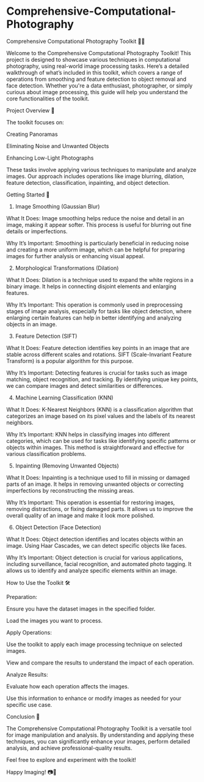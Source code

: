 # Comprehensive-Computational-Photography
Comprehensive Computational Photography Toolkit 📸✨

Welcome to the Comprehensive Computational Photography Toolkit! This project is designed to showcase various techniques in computational photography, using real-world image processing tasks. Here’s a detailed walkthrough of what’s included in this toolkit, which covers a range of operations from smoothing and feature detection to object removal and face detection. Whether you're a data enthusiast, photographer, or simply curious about image processing, this guide will help you understand the core functionalities of the toolkit.

Project Overview 🌟

The toolkit focuses on:

Creating Panoramas

Eliminating Noise and Unwanted Objects

Enhancing Low-Light Photographs

These tasks involve applying various techniques to manipulate and analyze images. Our approach includes operations like image blurring, dilation, feature detection, classification, inpainting, and object detection.

Getting Started 🚀

1. Image Smoothing (Gaussian Blur)

What It Does: Image smoothing helps reduce the noise and detail in an image, making it appear softer. This process is useful for blurring out fine details or imperfections.

Why It’s Important: Smoothing is particularly beneficial in reducing noise and creating a more uniform image, which can be helpful for preparing images for further analysis or enhancing visual appeal.

2. Morphological Transformations (Dilation)

What It Does: Dilation is a technique used to expand the white regions in a binary image. It helps in connecting disjoint elements and enlarging features.

Why It’s Important: This operation is commonly used in preprocessing stages of image analysis, especially for tasks like object detection, where enlarging certain features can help in better identifying and analyzing objects in an image.

3. Feature Detection (SIFT)

What It Does: Feature detection identifies key points in an image that are stable across different scales and rotations. SIFT (Scale-Invariant Feature Transform) is a popular algorithm for this purpose.

Why It’s Important: Detecting features is crucial for tasks such as image matching, object recognition, and tracking. By identifying unique key points, we can compare images and detect similarities or differences.

4. Machine Learning Classification (KNN)

What It Does: K-Nearest Neighbors (KNN) is a classification algorithm that categorizes an image based on its pixel values and the labels of its nearest neighbors.

Why It’s Important: KNN helps in classifying images into different categories, which can be used for tasks like identifying specific patterns or objects within images. This method is straightforward and effective for various classification problems.

5. Inpainting (Removing Unwanted Objects)

What It Does: Inpainting is a technique used to fill in missing or damaged parts of an image. It helps in removing unwanted objects or correcting imperfections by reconstructing the missing areas.

Why It’s Important: This operation is essential for restoring images, removing distractions, or fixing damaged parts. It allows us to improve the overall quality of an image and make it look more polished.

6. Object Detection (Face Detection)

What It Does: Object detection identifies and locates objects within an image. Using Haar Cascades, we can detect specific objects like faces.

Why It’s Important: Object detection is crucial for various applications, including surveillance, facial recognition, and automated photo tagging. It allows us to identify and analyze specific elements within an image.

How to Use the Toolkit 🛠️

Preparation:

Ensure you have the dataset images in the specified folder.

Load the images you want to process.

Apply Operations:

Use the toolkit to apply each image processing technique on selected images.

View and compare the results to understand the impact of each operation.

Analyze Results:

Evaluate how each operation affects the images.

Use this information to enhance or modify images as needed for your specific use case.

Conclusion 🎯

The Comprehensive Computational Photography Toolkit is a versatile tool for image manipulation and analysis. By understanding and applying these techniques, you can significantly enhance your images, perform detailed analysis, and achieve professional-quality results.

Feel free to explore and experiment with the toolkit!

Happy Imaging! 📷💫
